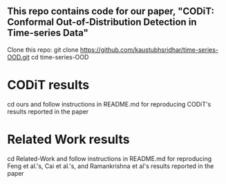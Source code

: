 ## This repo contains code for our paper, "CODiT: Conformal Out-of-Distribution Detection in Time-series Data"
  Clone this repo: git clone https://github.com/kaustubhsridhar/time-series-OOD.git
  cd time-series-OOD

# CODiT results
  cd ours and follow instructions in README.md for reproducing CODiT's results reported in the paper

# Related Work results
  cd Related-Work and follow instructions in README.md for reproducing Feng et al.'s, Cai et al.'s, and Ramankrishna et al's results reported in the paper

